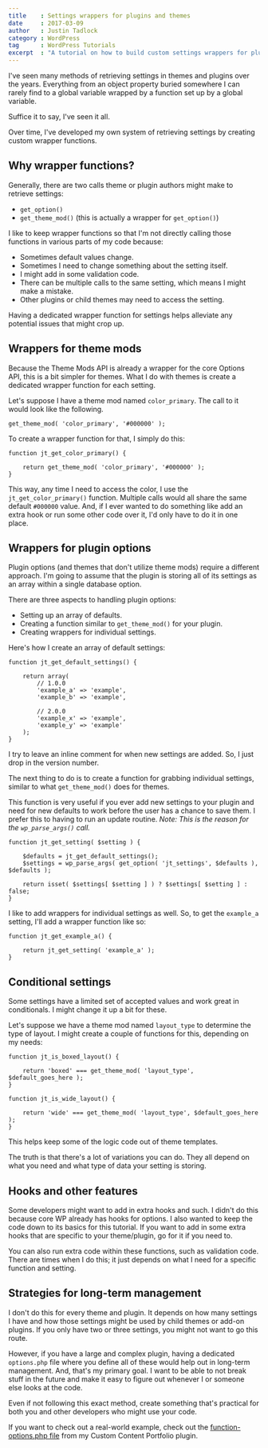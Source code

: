 ```yaml
---
title    : Settings wrappers for plugins and themes
date     : 2017-03-09
author   : Justin Tadlock
category : WordPress
tag      : WordPress Tutorials
excerpt  : "A tutorial on how to build custom settings wrappers for plugins and themes."
---
```


I've seen many methods of retrieving settings in themes and plugins over the years.  Everything from an object property buried somewhere I can rarely find to a global variable wrapped by a function set up by a global variable.

Suffice it to say, I've seen it all.

Over time, I've developed my own system of retrieving settings by creating custom wrapper functions.

## Why wrapper functions?

Generally, there are two calls theme or plugin authors might make to retrieve settings:

* `get_option()`
* `get_theme_mod()` (this is actually a wrapper for `get_option()`)

I like to keep wrapper functions so that I'm not directly calling those functions in various parts of my code because:

* Sometimes default values change.
* Sometimes I need to change something about the setting itself.
* I might add in some validation code.
* There can be multiple calls to the same setting, which means I might make a mistake.
* Other plugins or child themes may need to access the setting.

Having a dedicated wrapper function for settings helps alleviate any potential issues that might crop up.

## Wrappers for theme mods

Because the Theme Mods API is already a wrapper for the core Options API, this is a bit simpler for themes.  What I do with themes is create a dedicated wrapper function for each setting.

Let's suppose I have a theme mod named `color_primary`.  The call to it would look like the following.

```
get_theme_mod( 'color_primary', '#000000' );
```

To create a wrapper function for that, I simply do this:

```
function jt_get_color_primary() {

	return get_theme_mod( 'color_primary', '#000000' );
}
```

This way, any time I need to access the color, I use the `jt_get_color_primary()` function.  Multiple calls would all share the same default `#000000` value.  And, if I ever wanted to do something like add an extra hook or run some other code over it, I'd only have to do it in one place.

## Wrappers for plugin options

Plugin options (and themes that don't utilize theme mods) require a different approach.  I'm going to assume that the plugin is storing all of its settings as an array within a single database option.

There are three aspects to handling plugin options:

* Setting up an array of defaults.
* Creating a function similar to `get_theme_mod()` for your plugin.
* Creating wrappers for individual settings.

Here's how I create an array of default settings:

```
function jt_get_default_settings() {

	return array(
		// 1.0.0
		'example_a' => 'example',
		'example_b' => 'example',

		// 2.0.0
		'example_x' => 'example',
		'example_y' => 'example'
	);
}
```

I try to leave an inline comment for when new settings are added.  So, I just drop in the version number.

The next thing to do is to create a function for grabbing individual settings, similar to what `get_theme_mod()` does for themes.

This function is very useful if you ever add new settings to your plugin and need for new defaults to work before the user has a chance to save them.  I prefer this to having to run an update routine.  _Note: This is the reason for the `wp_parse_args()` call._

```
function jt_get_setting( $setting ) {

	$defaults = jt_get_default_settings();
	$settings = wp_parse_args( get_option( 'jt_settings', $defaults ), $defaults );

	return isset( $settings[ $setting ] ) ? $settings[ $setting ] : false;
}
```

I like to add wrappers for individual settings as well.  So, to get the `example_a` setting, I'll add a wrapper function like so:

```
function jt_get_example_a() {

	return jt_get_setting( 'example_a' );
}
```

## Conditional settings

Some settings have a limited set of accepted values and work great in conditionals.  I might change it up a bit for these.  

Let's suppose we have a theme mod named `layout_type` to determine the type of layout.  I might create a couple of functions for this, depending on my needs:

```
function jt_is_boxed_layout() {

	return 'boxed' === get_theme_mod( 'layout_type', $default_goes_here );
}

function jt_is_wide_layout() {

	return 'wide' === get_theme_mod( 'layout_type', $default_goes_here );
}
```

This helps keep some of the logic code out of theme templates.

The truth is that there's a lot of variations you can do.  They all depend on what you need and what type of data your setting is storing.

## Hooks and other features

Some developers might want to add in extra hooks and such.  I didn't do this because core WP already has hooks for options.  I also wanted to keep the code down to its basics for this tutorial.  If you want to add in some extra hooks that are specific to your theme/plugin, go for it if you need to.

You can also run extra code within these functions, such as validation code.  There are times when I do this; it just depends on what I need for a specific function and setting.

## Strategies for long-term management

I don't do this for every theme and plugin.  It depends on how many settings I have and how those settings might be used by child themes or add-on plugins.  If you only have two or three settings, you might not want to go this route.

However, if you have a large and complex plugin, having a dedicated `options.php` file where you define all of these would help out in long-term management.  And, that's my primary goal.  I want to be able to not break stuff in the future and make it easy to figure out whenever I or someone else looks at the code.

Even if not following this exact method, create something that's practical for both you and other developers who might use your code.

If you want to check out a real-world example, check out the [function-options.php file](https://github.com/justintadlock/custom-content-portfolio/blob/2.0/inc/functions-options.php) from my Custom Content Portfolio plugin.
